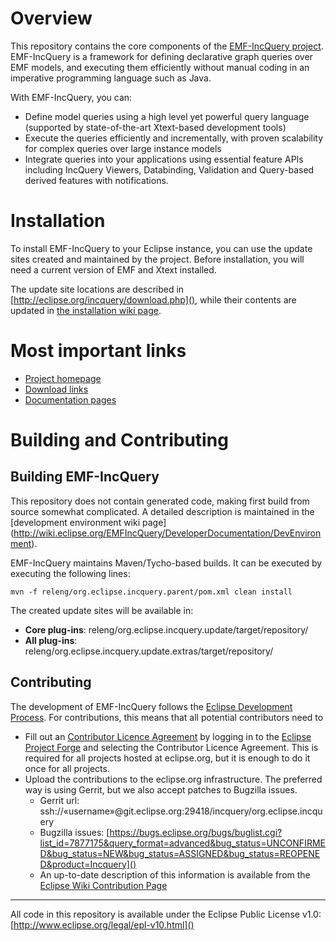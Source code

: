 # Overview

This repository contains the core components of the [EMF-IncQuery project](http://eclipse.org/incquery).  EMF-IncQuery is a framework for defining declarative graph queries over EMF models, and executing them efficiently without manual coding in an imperative programming language such as Java.

With EMF-IncQuery, you can:

* Define model queries using a high level yet powerful query language (supported by state-of-the-art Xtext-based development tools)
* Execute the queries efficiently and incrementally, with proven scalability for complex queries over large instance models
* Integrate queries into your applications using essential feature APIs including IncQuery Viewers, Databinding, Validation and Query-based derived features with notifications.

# Installation
To install EMF-IncQuery to your Eclipse instance, you can use the update sites created and maintained by the project. Before installation, you will need a current version of EMF and Xtext installed.

The update site locations are described in [http://eclipse.org/incquery/download.php](), while their contents are updated in [the installation wiki page](http://wiki.eclipse.org/EMFIncQuery/UserDocumentation/Installation).

# Most important links

 * [Project homepage](http://eclipse.org/incquery)
 * [Download links](http://http://eclipse.org/incquery/download.php)
 * [Documentation pages](http://wiki.eclipse.org/EMFIncQuery)

# Building and Contributing

## Building EMF-IncQuery
This repository does not contain generated code, making first build from source somewhat complicated. A detailed description is maintained in the [development environment wiki page]
(http://wiki.eclipse.org/EMFIncQuery/DeveloperDocumentation/DevEnvironment).

EMF-IncQuery maintains Maven/Tycho-based builds. It can be executed by executing the following lines:

    mvn -f releng/org.eclipse.incquery.parent/pom.xml clean install
    
The created update sites will be available in:

  * **Core plug-ins**: releng/org.eclipse.incquery.update/target/repository/
  * **All plug-ins**: releng/org.eclipse.incquery.update.extras/target/repository/

## Contributing

The development of EMF-IncQuery follows the [Eclipse Development Process](http://www.eclipse.org/projects/dev_process/development_process.php). For contributions, this means that all potential contributors need to

 * Fill out an [Contributor Licence Agreement](http://www.eclipse.org/legal/CLA.php) by logging in to the [Eclipse Project Forge](https://projects.eclipse.org/user/login/sso) and selecting the Contributor Licence Agreement. This is required for all projects hosted at eclipse.org, but it is enough to do it once for all projects.
 * Upload the contributions to the eclipse.org infrastructure. The preferred way is using Gerrit, but we also accept patches to Bugzilla issues. 
   * Gerrit url: ssh://«username»@git.eclipse.org:29418/incquery/org.eclipse.incquery
   * Bugzilla issues: [https://bugs.eclipse.org/bugs/buglist.cgi?list_id=7877175&query_format=advanced&bug_status=UNCONFIRMED&bug_status=NEW&bug_status=ASSIGNED&bug_status=REOPENED&product=Incquery]()
   * An up-to-date description of this information is available from the [Eclipse Wiki Contribution Page](http://wiki.eclipse.org/Development_Resources/Contributing_via_Git)

----
All code in this repository is available under the Eclipse Public License v1.0: [http://www.eclipse.org/legal/epl-v10.html]()